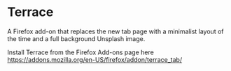 Terrace
=======
A Firefox add-on that replaces the new tab page with a minimalist layout of the time and a full background Unsplash image.

Install Terrace from the Firefox Add-ons page here <https://addons.mozilla.org/en-US/firefox/addon/terrace_tab/>
